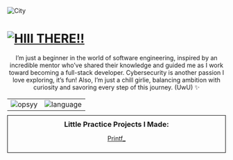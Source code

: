 ![City](https://i.giphy.com/media/v1.Y2lkPTc5MGI3NjExNmM2bWhhcm9iOW85Y2Fxb3BlMHExZ2dkcmRvajgwcDNocXVuOXdqYyZlcD12MV9pbnRlcm5hbF9naWZfYnlfaWQmY3Q9Zw/NKEt9elQ5cR68/giphy.gif)

# [![HIII THERE!!](https://img.shields.io/badge/Hii%20there%20!!-702963?style=for-the-badge)](https://github.com/niylii)
<div style="text-align: center;">
     I’m just a beginner in the world of software engineering, inspired by an incredible mentor who’ve shared their knowledge and guided me as I work toward becoming a full-stack developer. Cybersecurity is another passion I love exploring, it’s fun! Also, I’m just a chill girlie, balancing ambition with curiosity and savoring every step of this journey. (UwU) ✨

</div>
<div style="text-align: center;">
<br>   
   <table style="margin: 0 auto;">
    <tr>
      <td>
        <img src="https://github-readme-streak-stats.herokuapp.com/?user=niylii&theme=nightowl&hide_border=false&exclude_days=Sun%2CSat" alt="opsyy"/>
      </td>
      <td>
        <img src="https://github-readme-stats.vercel.app/api/top-langs/?username=niylii&theme=nightowl&hide_border=false&include_all_commits=false&count_private=false&layout=compact&text_color=eff7ff" alt= "language"/>
      </td>
    </tr>
  </table>
  <div style="border: 1px solid black; padding: 10px; margin: 10px 0;">
  <h3 style="margin: 0;">Little Practice Projects I Made:</h3>
  <p>
    <a href="https://github.com/niylii/Printf_" target="_blank">Printf_</a>
  </p>
  </div>
</div>
